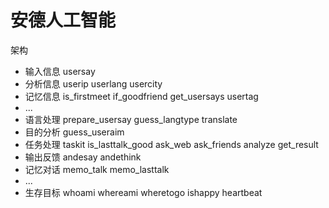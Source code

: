 安德人工智能
========


架构

* 输入信息 usersay
* 分析信息 userip userlang usercity
* 记忆信息 is_firstmeet if_goodfriend get_usersays usertag
* ...
* 语言处理 prepare_usersay guess_langtype translate
* 目的分析 guess_useraim
* 任务处理 taskit is_lasttalk_good ask_web ask_friends analyze get_result
* 输出反馈 andesay andethink
* 记忆对话 memo_talk memo_lasttalk
* ...
* 生存目标 whoami whereami wheretogo ishappy heartbeat
